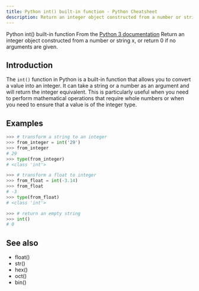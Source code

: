 ```yaml
---
title: Python int() built-in function - Python Cheatsheet
description: Return an integer object constructed from a number or string x, or return 0 if no arguments are given.
---
```


<base-title :title="frontmatter.title" :description="frontmatter.description">
Python int() built-in function
</base-title>

<base-disclaimer>
  <base-disclaimer-title>
    From the <a target="_blank" href="https://docs.python.org/3/library/functions.html#int">Python 3 documentation</a>
  </base-disclaimer-title>
  <base-disclaimer-content>
   Return an integer object constructed from a number or string x, or return 0 if no arguments are given.
  </base-disclaimer-content>
</base-disclaimer>

## Introduction

The `int()` function in Python is a built-in function that allows you to convert a value into an integer. It can take a string or a number as an argument and will return the integer equivalent. This is particularly useful when you need to perform mathematical operations that require whole numbers or when you need to ensure that a value is of the integer type.

## Examples

```python
>>> # transform a string to an integer
>>> from_integer = int('29')
>>> from_integer
# 29
>>> type(from_integer)
# <class 'int'>

>>> # transform a float to integer
>>> from_float = int(-3.14)
>>> from_float
# -3
>>> type(from_float)
# <class 'int'>

>>> # return an empty string
>>> int()
# 0
```

## See also

- <router-link to="/builtin/float">float()</router-link>
- <router-link to="/builtin/str">str()</router-link>
- <router-link to="/builtin/hex">hex()</router-link>
- <router-link to="/builtin/oct">oct()</router-link>
- <router-link to="/builtin/bin">bin()</router-link>
